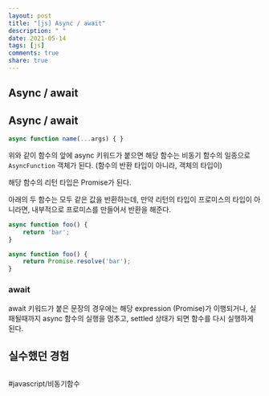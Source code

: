 ```yaml
---
layout: post
title: "[js] Async / await"
description: " "
date: 2021-05-14
tags: [js]
comments: true
share: true
---
```



## Async / await
## Async / await

```js
async function name(...args) { }
```

위와 같이 함수의 앞에 async 키워드가 붙으면 해당 함수는 비동기 함수의 일종으로  `AsyncFunction` 객체가 된다. (함수의 반환 타입이 아니라, 객체의 타입이)

해당 함수의 리턴 타입은 Promise가 된다.

아래의 두 함수는 모두 같은 값을 반환하는데, 만약 리턴의 타입이 프로미스의 타입이 아니라면, 내부적으로 프로미스를 만들어서 반환을 해준다.

```js
async function foo() {
	return 'bar'; 
} 

async function foo() {
	return Promise.resolve('bar');
}
```


###  await

await  키워드가 붙은 문장의 경우에는 해당 expression (Promise)가 이행되거나, 실패될때까지 async 함수의 실행을 멈추고, settled 상태가 되면 함수를 다시 실행하게 된다.



## 실수했던 경험

```js

```



#javascript/비동기함수